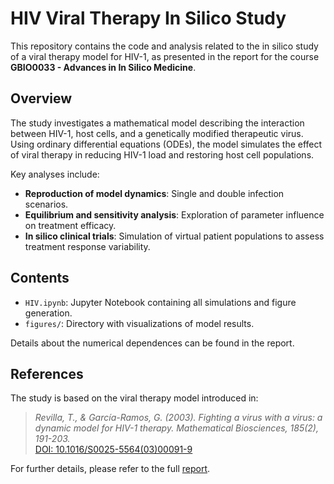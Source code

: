 # HIV Viral Therapy In Silico Study

This repository contains the code and analysis related to the in silico study of a viral therapy model for HIV-1, as presented in the report for the course **GBIO0033 - Advances in In Silico Medicine**.

## Overview

The study investigates a mathematical model describing the interaction between HIV-1, host cells, and a genetically modified therapeutic virus. Using ordinary differential equations (ODEs), the model simulates the effect of viral therapy in reducing HIV-1 load and restoring host cell populations. 

Key analyses include:
- **Reproduction of model dynamics**: Single and double infection scenarios.
- **Equilibrium and sensitivity analysis**: Exploration of parameter influence on treatment efficacy.
- **In silico clinical trials**: Simulation of virtual patient populations to assess treatment response variability.

## Contents

- `HIV.ipynb`: Jupyter Notebook containing all simulations and figure generation.
- `figures/`: Directory with visualizations of model results.

Details about the numerical dependences can be found in the report. 

## References

The study is based on the viral therapy model introduced in:
> *Revilla, T., & García-Ramos, G. (2003). Fighting a virus with a virus: a dynamic model for HIV-1 therapy. Mathematical Biosciences, 185(2), 191-203.*  
> [DOI: 10.1016/S0025-5564(03)00091-9](https://doi.org/10.1016/S0025-5564(03)00091-9)

For further details, please refer to the full [report](REPORT.pdf).
